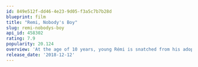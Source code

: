 ```yaml
---
id: 849e512f-dd46-4e23-9d05-f3a5c7b7b28d
blueprint: film
title: "Remi, Nobody's Boy"
slug: remi-nobodys-boy
api_id: 458302
rating: 7.9
popularity: 20.124
overview: 'At the age of 10 years, young Rémi is snatched from his adoptive mother and entrusted to the signor Vitalis, a mysterious itinerant musician. Has its hard sides - he will learn the harsh life of acrobat and sing to win his bread. Accompanied by the faithful dog capi and of the small monkey Joli-Coeur, his long trip through France, made for meetings, friendships and mutual assistance, leads him to the secret of its origins.'
release_date: '2018-12-12'
---
```

